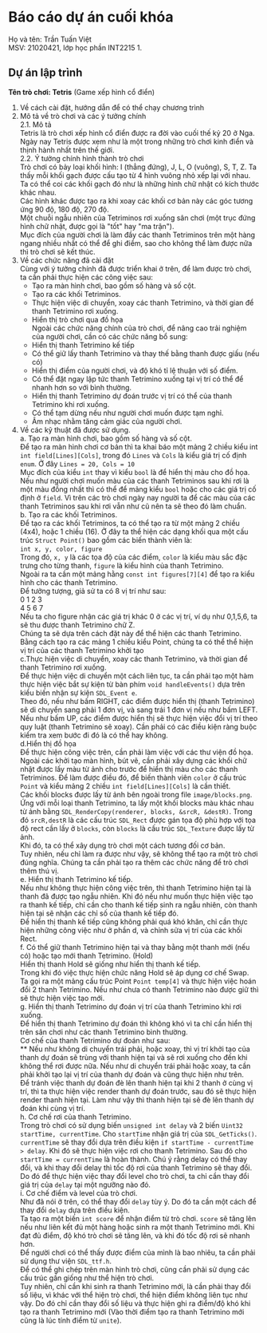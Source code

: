 # Báo cáo dự án cuối khóa
Họ và tên: Trần Tuấn Việt <br />
MSV: 21020421, lớp học phần INT2215 1. <br />
## Dự án lập trình
**Tên trò chơi: Tetris** (Game xếp hình cổ điển) <br />
1. Về cách cài đặt, hướng dẫn để có thể chạy chương trình <br />
2. Mô tả về trò chơi và các ý tưởng chính <br />
2.1. Mô tả <br />
Tetris là trò chơi xếp hình cổ điển được ra đời vào cuối thế kỷ 20 ở Nga. Ngày nay Tetris được xem như là một trong những trò chơi kinh điển và thịnh hành nhất trên thế giới. <br />
2.2. Ý tưởng chính hình thành trò chơi <br/>
Trò chơi có bảy loại khối hình: I (thẳng đứng), J, L, O (vuông), S, T, Z. Ta thấy mỗi khối gạch được cấu tạo từ 4 hình vuông nhỏ xếp lại với nhau. Ta có thể coi các khối gạch đó như là những hình chữ nhật có kích thước khác nhau.<br/>
Các hình khác được tạo ra khi xoay các khối cơ bản này các góc tương ứng 90 độ, 180 độ, 270 độ.<br/>
Một chuỗi ngẫu nhiên của Tetriminos rơi xuống sân chơi (một trục đứng hình chữ nhật, được gọi là "tốt" hay "ma trận").<br/>
Mục đích của người chơi là làm đầy các thanh Tetriminos trên một hàng ngang nhiều nhất có thể để ghi điểm, sao cho không thể làm được nữa thì trò chơi sẽ kết thúc. <br/>
3. Về các chức năng đã cài đặt<br/>
Cùng với ý tưởng chính đã được triển khai ở trên, để làm được trò chơi, ta cần phải thực hiện các công việc sau:<br/>
    * Tạo ra màn hình chơi, bao gồm số hàng và số cột.<br/>
    * Tạo ra các khối Tetriminos.<br/>
    * Thực hiện việc di chuyển, xoay các thanh Tetrimino, và thời gian để thanh Tetrimino rơi xuống.<br/>
    * Hiển thị trò chơi qua đồ họa<br/>
Ngoài các chức năng chính của trò chơi, để nâng cao trải nghiệm của người chơi, cần có các chức năng bổ sung:<br/>
    * Hiển thị thanh Tetrimino kế tiếp<br/>
    * Có thể giữ lấy thanh Tetrimino và thay thế bằng thanh được giấu (nếu có) <br/>
    * Hiển thị điểm của người chơi, và độ khó tỉ lệ thuận với số điểm. <br/>
    * Có thể đặt ngay lập tức thanh Tetrimino xuống tại vị trí có thể để nhanh hơn so với bình thường.<br/>
    * Hiển thị thanh Tetrimino dự đoán trước vị trí có thể của thanh Tetrimino khi rơi xuống.<br/>
    * Có thể tạm dừng nếu như người chơi muốn được tạm nghỉ. <br/>
    * Âm nhạc nhằm tăng cảm giác của người chơi. <br/> 
4. Về các kỹ thuật đã được sử dụng.<br/>
  a. Tạo ra màn hình chơi, bao gồm số hàng và số cột.<br/>
  Để tạo ra màn hình chơi cơ bản thì ta khai báo một mảng 2 chiều kiểu int `int field[Lines][Cols]`, trong đó `Lines` và `Cols` là kiểu giá trị cố định `enum`. Ở đây `Lines = 20, Cols = 10` <br/>
  Mục đích của kiểu `int` thay vì kiểu `bool` là để hiển thị màu cho đồ họa. Nếu như người chơi muốn màu của các thanh Tetriminos sau khi rơi là một màu đồng nhất thì có thể để mảng kiểu `bool` hoặc cho các giá trị cố định ở `field`. Vì trên các trò chơi ngày nay người ta để các màu của các thanh Tetriminos sau khi rơi vẫn như cũ nên ta sẽ theo đó làm chuẩn.<br/>
  b. Tạo ra các khối Tetriminos.<br/>
  Để tạo ra các khối Tetriminos, ta có thể tạo ra từ một mảng 2 chiều (4x4), hoặc 1 chiều (16). Ở đây ta thể hiện các dạng khối qua một cấu trúc `Struct Point()` bao gồm các biến thành viên là:<br/>
          `int x, y, color, figure`<br/>
Trong đó, `x, y` là các tọa độ của các điểm, `color` là kiểu màu sắc đặc trưng cho từng thanh, `figure` là kiểu hình của thanh Tetrimino.<br/>
Ngoài ra ta cần một mảng hằng `const int figures[7][4]` để tạo ra kiểu hình cho các thanh Tetrimino.<br/>
Để tưởng tượng, giả sử ta có 8 vị trí như sau:<br/>
0 1 2 3<br/>
4 5 6 7<br/>
Nếu ta cho figure nhận các giá trị khác 0 ở các vị trí, ví dụ như 0,1,5,6, ta sẽ thu được thanh Tetrimino chữ Z.<br/>
Chúng ta sẽ dựa trên cách đặt này để thể hiện các thanh Tetrimino. Bằng cách tạo ra các mảng 1 chiều kiểu Point, chúng ta có thể thể hiện vị trí của các thanh Tetrimino khởi tạo<br/>
  c.Thực hiện việc di chuyển, xoay các thanh Tetrimino, và thời gian để thanh Tetrimino rơi xuống.<br/>
  Để thực hiện việc di chuyển một cách liên tục, ta cần phải tạo một hàm thực hiện việc bắt sự kiện từ bàn phím `void handleEvents()` dựa trên kiểu biến nhận sự kiện 
 `SDL_Event e`.<br/>
 Theo đó, nếu như bấm RIGHT, các điểm được hiển thị (thanh Tetrimino) sẽ di chuyển sang phải 1 đơn vị, và sang trái 1 đơn vị nếu như bấm LEFT. Nếu như bấm UP, các điểm được hiển thị sẽ thực hiện việc đổi vị trí theo quy luật (thanh Tetrimino sẽ xoay). Cần phải có các điều kiện ràng buộc kiểm tra xem bước đi đó là có thể hay không.<br/>
 d.Hiển thị đồ họa<br/>
 Để thực hiện công việc trên, cần phải làm việc với các thư viện đồ họa. Ngoài các khởi tạo màn hình, bút vẽ, cần phải xây dựng các khối chữ nhật được lấy màu từ ảnh cho trước để hiển thị màu cho các thanh Tetriminos. Để làm được điều đó, để biến thành viên `color` ở cấu trúc `Point` và kiểu mảng 2 chiều `int field[Lines][Cols]` là cần thiết. <br/>
 Các khối blocks được lấy từ ảnh bên ngoài trong file `image/blocks.png`. Ứng với mỗi loại thanh Tetrimino, ta lấy một khối blocks màu khác nhau từ ảnh bằng `SDL_RenderCopy(renderer, blocks, &srcR, &destR)`. Trong đó `srcR,destR` là các cấu trúc `SDL_Rect` được gán tọa độ phù hợp với tọa độ rect cần lấy ở `blocks`, còn `blocks` là cấu trúc `SDL_Texture` được lấy từ ảnh.<br/>
 Khi đó, ta có thể xây dụng trò chơi một cách tương đối cơ bản. <br/>
 Tuy nhiên, nếu chỉ làm ra được như vậy, sẽ không thể tạo ra một trò chơi đúng nghĩa. Chúng ta cần phải tạo ra thêm các chức năng để trò chơi thêm thú vị. <br/>
 e. Hiển thị thanh Tetrimino kế tiếp.<br/>
 Nếu như không thực hiện công việc trên, thì thanh Tetrimino hiện tại là thanh đã được tạo ngẫu nhiên. Khi đó nếu như muốn thực hiện việc tạo ra thanh kế tiếp, chỉ cần cho thanh kế tiếp sinh ra ngẫu nhiên, còn thanh hiện tại sẽ nhận các chỉ số của thanh kế tiếp đó. <br/>
 Để hiển thị thanh kế tiếp cũng không phải quá khó khăn, chỉ cần thực hiện những công việc như ở phần d, và chỉnh sửa vị trí của các khối Rect.<br/>
 f. Có thể giữ thanh Tetrimino hiện tại và thay bằng một thanh mới (nếu có) hoặc tạo mới thanh Tetrimino. (Hold)<br/>
 Hiển thị thanh Hold sẽ giống như hiển thị thanh kế tiếp. <br/>
 Trong khi đó việc thực hiện chức năng Hold sẽ áp dụng cơ chế Swap.<br/>
 Ta gọi ra một mảng cấu trúc Point `Point temp[4]` và thực hiện việc hoán đổi 2 thanh Tetrimino. Nếu như chưa có thanh Tetrimino nào được giữ thì sẽ thực hiện việc tạo mới.<br/>
 g. Hiển thị thanh Tetrimino dự đoán vị trí của thanh Tetrimino khi rơi xuống.<br/>
 Để hiển thị thanh Tetrimino dự đoán thì không khó vì ta chỉ cần hiển thị trên sân chơi như các thanh Tetrimino bình thường.<br/>
 Cơ chế của thanh Tetrimino dự đoán như sau:<br/>
 ** Nếu như không di chuyển trái phải, hoặc xoay, thì vị trí khởi tạo của thanh dự đoán sẽ trùng với thanh hiện tại và sẽ rơi xuống cho đến khi không thể rơi được nữa. Nếu như di chuyển trái phải hoặc xoay, ta cần phải khởi tạo lại vị trí của thanh dự đoán và cũng thực hiện như trên.<br/>
 Để tránh việc thanh dự đoán đè lên thanh hiện tại khi 2 thanh ở cùng vị trí, thì ta thực hiện việc render thanh dự đoán trước, sau đó sẽ thực hiện render thanh hiện tại. Làm như vậy thì thanh hiện tại sẽ đè lên thanh dự đoán khi cùng vị trí.<br/>
 h. Cơ chế rơi của thanh Tetrimino.<br/>
 Trong trò chơi có sử dụng biến `unsigned int delay` và 2 biến `Uint32 startTime, currentTime`. Cho `startTime` nhận giá trị của `SDL_GetTicks()`. `currentTime` sẽ thay đổi dựa trên điều kiện `if startTime - currentTime > delay`. Khi đó sẽ thực hiện việc rơi cho thanh Tetrimino. Sau đó cho `startTime = currentTime` là hoàn thành.
 Chú ý rằng delay có thể thay đổi, và khi thay đổi delay thì tốc độ rơi của thanh Tetrimino sẽ thay đổi. Do đó để thực hiện việc thay đổi level cho trò chơi, ta chỉ cần thay đổi giá trị của `delay` tại một ngưỡng nào đó.<br/>
 i. Cơ chế điểm và level của trò chơi.<br/>
 Như đã nói ở trên, có thể thay đổi `delay` tùy ý. Do đó ta cần một cách để thay đổi `delay` dựa trên điều kiện. <br/>
 Ta tạo ra một biến `int score` để nhận điểm từ trò chơi. `score` sẽ tăng lên nếu như liên kết đủ một hàng hoặc sinh ra một thanh Tetrimino mới. Khi đạt đủ điểm, độ khó trò chơi sẽ tăng lên, và khi đó tốc độ rơi sẽ nhanh hơn. <br/>
 Để người chơi có thể thấy được điểm của mình là bao nhiêu, ta cần phải sử dụng thư viện `SDL_ttf.h`.<br/>
 Để có thể ghi chép trên màn hình trò chơi, cũng cần phải sử dụng các cấu trúc gần giống như thể hiện trò chơi. <br/>
 Tuy nhiên, chỉ cần khi sinh ra thanh Tetrimino mới, là cần phải thay đổi số liệu, vì khác với thể hiện trò chơi, thể hiện điểm không liên tục như vậy. Do đó chỉ cần thay đổi số liệu và thực hiện ghi ra điểm/độ khó khi tạo ra thanh Tetrimino mới (Vào thời điểm tạo ra thanh Tetrimino mới cũng là lúc tính điểm từ `unite`).

